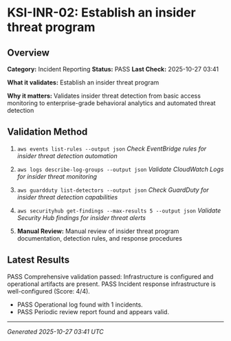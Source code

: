 # KSI-INR-02: Establish an insider threat program

## Overview

**Category:** Incident Reporting
**Status:** PASS
**Last Check:** 2025-10-27 03:41

**What it validates:** Establish an insider threat program

**Why it matters:** Validates insider threat detection from basic access monitoring to enterprise-grade behavioral analytics and automated threat detection

## Validation Method

1. `aws events list-rules --output json`
   *Check EventBridge rules for insider threat detection automation*

2. `aws logs describe-log-groups --output json`
   *Validate CloudWatch Logs for insider threat monitoring*

3. `aws guardduty list-detectors --output json`
   *Check GuardDuty for insider threat detection capabilities*

4. `aws securityhub get-findings --max-results 5 --output json`
   *Validate Security Hub findings for insider threat alerts*

5. **Manual Review:** Manual review of insider threat program documentation, detection rules, and response procedures

## Latest Results

PASS Comprehensive validation passed: Infrastructure is configured and operational artifacts are present. PASS Incident response infrastructure is well-configured (Score: 4/4).
- PASS Operational log found with 1 incidents.
- PASS Periodic review report found and appears valid.

---
*Generated 2025-10-27 03:41 UTC*